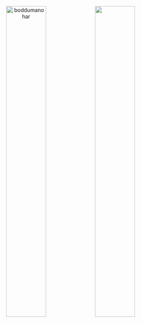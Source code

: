 

<!--
### Hi there 👋
**boddumanohar/boddumanohar** is a ✨ _special_ ✨ repository because its `README.md` (this file) appears on your GitHub profile.

Here are some ideas to get you started:

- 🔭 I’m currently working on ...
- 🌱 I’m currently learning ...
- 👯 I’m looking to collaborate on ...
- 🤔 I’m looking for help with ...
- 💬 Ask me about ...
- 📫 How to reach me: ...
- 😄 Pronouns: ...
- ⚡ Fun fact: ...
-->

<p align="center">
  <img width="46%" src="https://github-readme-stats.vercel.app/api?username=boddumanohar&show_icons=true&theme=vue-dark" alt="boddumanohar" />
  <img width="46%" src="https://github-readme-streak-stats.herokuapp.com/?user=boddumanohar&theme=vue-dark" />
</p>
<!--
<p align="center">
  <img  src="https://github-readme-stats.vercel.app/api/top-langs/?username=cnlangzi&layout=compact&theme=vue-dark"/>
</p>
-->
